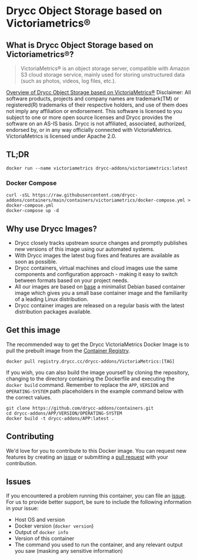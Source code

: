 # Drycc Object Storage based on Victoriametrics&reg;

## What is Drycc Object Storage based on Victoriametrics&reg;?

> VictoriaMetrics&reg; is an object storage server, compatible with Amazon S3 cloud storage service, mainly used for storing unstructured data (such as photos, videos, log files, etc.).

[Overview of Drycc Object Storage based on VictoriaMetrics&reg;](https://github.com/VictoriaMetrics/VictoriaMetrics)
Disclaimer: All software products, projects and company names are trademark(TM) or registered(R) trademarks of their respective holders, and use of them does not imply any affiliation or endorsement. This software is licensed to you subject to one or more open source licenses and Drycc provides the software on an AS-IS basis. Drycc is not affiliated, associated, authorized, endorsed by, or in any way officially connected with VictoriaMetrics. VictoriaMetrics is licensed under Apache 2.0.

## TL;DR

```console
docker run --name victoriametrics drycc-addons/victoriametrics:latest
```

### Docker Compose

```console
curl -sSL https://raw.githubusercontent.com/drycc-addons/containers/main/containers/victoriametrics/docker-compose.yml > docker-compose.yml
docker-compose up -d
```

## Why use Drycc Images?

* Drycc closely tracks upstream source changes and promptly publishes new versions of this image using our automated systems.
* With Drycc images the latest bug fixes and features are available as soon as possible.
* Drycc containers, virtual machines and cloud images use the same components and configuration approach - making it easy to switch between formats based on your project needs.
* All our images are based on [base](https://github.com/drycc/base) a minimalist Debian based container image which gives you a small base container image and the familiarity of a leading Linux distribution.
* Drycc container images are released on a regular basis with the latest distribution packages available.

## Get this image

The recommended way to get the Drycc VictoriaMetrics Docker Image is to pull the prebuilt image from the [Container Registry](https://registry.drycc.cc).

```console
docker pull registry.drycc.cc/drycc-addons/VictoriaMetrics:[TAG]
```

If you wish, you can also build the image yourself by cloning the repository, changing to the directory containing the Dockerfile and executing the `docker build` command. Remember to replace the `APP`, `VERSION` and `OPERATING-SYSTEM` path placeholders in the example command below with the correct values.

```console
git clone https://github.com/drycc-addons/containers.git
cd drycc-addons/APP/VERSION/OPERATING-SYSTEM
docker build -t drycc-addons/APP:latest .
```

## Contributing

We'd love for you to contribute to this Docker image. You can request new features by creating an [issue](https://github.com/drycc-addons/containers/issues) or submitting a [pull request](https://github.com/drycc-addons/containers/pulls) with your contribution.

## Issues

If you encountered a problem running this container, you can file an [issue](https://github.com/drycc-addons/containers/issues/new). For us to provide better support, be sure to include the following information in your issue:

* Host OS and version
* Docker version (`docker version`)
* Output of `docker info`
* Version of this container
* The command you used to run the container, and any relevant output you saw (masking any sensitive information)
